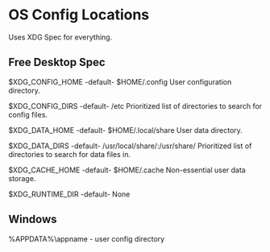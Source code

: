 # OS Config Locations

Uses XDG Spec for everything.

## Free Desktop Spec

$XDG_CONFIG_HOME -default- $HOME/.config
    User configuration directory.

$XDG_CONFIG_DIRS -default- /etc
    Prioritized list of directories to search for config files.

$XDG_DATA_HOME -default- $HOME/.local/share
    User data directory.

$XDG_DATA_DIRS -default- /usr/local/share/:/usr/share/
    Prioritized list of directories to search for data files in.

$XDG_CACHE_HOME -default- $HOME/.cache
    Non-essential user data storage.

$XDG_RUNTIME_DIR -default- None

## Windows

%APPDATA%\appname - user config directory
